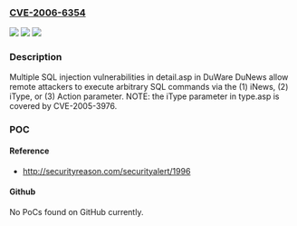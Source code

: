 ### [CVE-2006-6354](https://cve.mitre.org/cgi-bin/cvename.cgi?name=CVE-2006-6354)
![](https://img.shields.io/static/v1?label=Product&message=n%2Fa&color=blue)
![](https://img.shields.io/static/v1?label=Version&message=n%2Fa&color=blue)
![](https://img.shields.io/static/v1?label=Vulnerability&message=n%2Fa&color=brighgreen)

### Description

Multiple SQL injection vulnerabilities in detail.asp in DuWare DuNews allow remote attackers to execute arbitrary SQL commands via the (1) iNews, (2) iType, or (3) Action parameter.  NOTE: the iType parameter in type.asp is covered by CVE-2005-3976.

### POC

#### Reference
- http://securityreason.com/securityalert/1996

#### Github
No PoCs found on GitHub currently.


